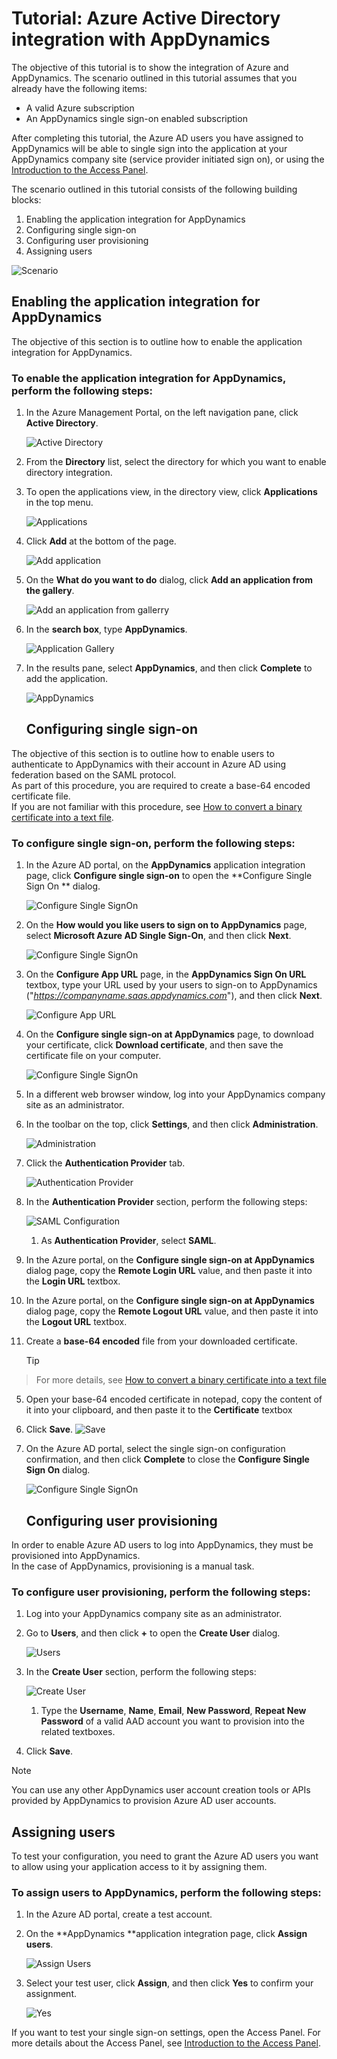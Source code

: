 <properties 
    pageTitle="Tutorial: Azure Active Directory integration with AppDynamics | Microsoft Azure" 
    description="Learn how to use AppDynamics with Azure Active Directory to enable single sign-on, automated provisioning, and more!" 
    services="active-directory" 
    authors="jeevansd"  
    documentationCenter="na" 
    manager="stevenpo"/>

<tags 
    ms.service="active-directory" 
    ms.devlang="na" 
    ms.topic="article" 
    ms.tgt_pltfrm="na" 
    ms.workload="identity" 
    ms.date="01/14/2016" 
    ms.author="jeedes" />

# Tutorial: Azure Active Directory integration with AppDynamics
The objective of this tutorial is to show the integration of Azure and AppDynamics. The scenario outlined in this tutorial assumes that you already have the following items:

* A valid Azure subscription
* An AppDynamics single sign-on enabled subscription

After completing this tutorial, the Azure AD users you have assigned to AppDynamics will be able to single sign into the application at your AppDynamics company site (service provider initiated sign on), or using the [Introduction to the Access Panel](active-directory-saas-access-panel-introduction.md).

The scenario outlined in this tutorial consists of the following building blocks:

1. Enabling the application integration for AppDynamics
2. Configuring single sign-on
3. Configuring user provisioning
4. Assigning users

![Scenario](./media/active-directory-saas-appdynamics-tutorial/IC790209.png "Scenario")

## Enabling the application integration for AppDynamics
The objective of this section is to outline how to enable the application integration for AppDynamics.

### To enable the application integration for AppDynamics, perform the following steps:
1. In the Azure Management Portal, on the left navigation pane, click **Active Directory**.

   ![Active Directory](./media/active-directory-saas-appdynamics-tutorial/IC700993.png "Active Directory")

2. From the **Directory** list, select the directory for which you want to enable directory integration.

3. To open the applications view, in the directory view, click **Applications** in the top menu.

   ![Applications](./media/active-directory-saas-appdynamics-tutorial/IC700994.png "Applications")

4. Click **Add** at the bottom of the page.

   ![Add application](./media/active-directory-saas-appdynamics-tutorial/IC749321.png "Add application")

5. On the **What do you want to do** dialog, click **Add an application from the gallery**.

   ![Add an application from gallerry](./media/active-directory-saas-appdynamics-tutorial/IC749322.png "Add an application from gallerry")

6. In the **search box**, type **AppDynamics**.

   ![Application Gallery](./media/active-directory-saas-appdynamics-tutorial/IC790210.png "Application Gallery")

7. In the results pane, select **AppDynamics**, and then click **Complete** to add the application.

   ![AppDynamics](./media/active-directory-saas-appdynamics-tutorial/IC790211.png "AppDynamics")

   ## Configuring single sign-on

The objective of this section is to outline how to enable users to authenticate to AppDynamics with their account in Azure AD using federation based on the SAML protocol.  
As part of this procedure, you are required to create a base-64 encoded certificate file.  
If you are not familiar with this procedure, see [How to convert a binary certificate into a text file](http://youtu.be/PlgrzUZ-Y1o).

### To configure single sign-on, perform the following steps:
1. In the Azure AD portal, on the **AppDynamics** application integration page, click **Configure single sign-on** to open the **Configure Single Sign On ** dialog.

   ![Configure Single SignOn](./media/active-directory-saas-appdynamics-tutorial/IC790212.png "Configure Single SignOn")

2. On the **How would you like users to sign on to AppDynamics** page, select **Microsoft Azure AD Single Sign-On**, and then click **Next**.

   ![Configure Single SignOn](./media/active-directory-saas-appdynamics-tutorial/IC790213.png "Configure Single SignOn")

3. On the **Configure App URL** page, in the **AppDynamics Sign On URL** textbox, type your URL used by your users to sign-on to AppDynamics ("*https://companyname.saas.appdynamics.com*"), and then click **Next**.

   ![Configure App URL](./media/active-directory-saas-appdynamics-tutorial/IC790214.png "Configure App URL")

4. On the **Configure single sign-on at AppDynamics** page, to download your certificate, click **Download certificate**, and then save the certificate file on your computer.

   ![Configure Single SignOn](./media/active-directory-saas-appdynamics-tutorial/IC790215.png "Configure Single SignOn")

5. In a different web browser window, log into your AppDynamics company site as an administrator.

6. In the toolbar on the top, click **Settings**, and then click **Administration**.

   ![Administration](./media/active-directory-saas-appdynamics-tutorial/IC790216.png "Administration")

7. Click the **Authentication Provider** tab.

   ![Authentication Provider](./media/active-directory-saas-appdynamics-tutorial/IC790224.png "Authentication Provider")

8. In the **Authentication Provider** section, perform the following steps:

   ![SAML Configuration](./media/active-directory-saas-appdynamics-tutorial/IC790225.png "SAML Configuration")

   1. As **Authentication Provider**, select **SAML**.
2. In the Azure portal, on the **Configure single sign-on at AppDynamics** dialog page, copy the **Remote Login URL** value, and then paste it into the **Login URL** textbox.
3. In the Azure portal, on the **Configure single sign-on at AppDynamics** dialog page, copy the **Remote Logout URL** value, and then paste it into the **Logout URL** textbox.
4. Create a **base-64 encoded** file from your downloaded certificate.  

   > [!TIP]
> For more details, see [How to convert a binary certificate into a text file](http://youtu.be/PlgrzUZ-Y1o)
> 
5. Open your base-64 encoded certificate in notepad, copy the content of it into your clipboard, and then paste it to the **Certificate** textbox

6. Click **Save**.
![Save](./media/active-directory-saas-appdynamics-tutorial/IC777673.png "Save")

9. On the Azure AD portal, select the single sign-on configuration confirmation, and then click **Complete** to close the **Configure Single Sign On** dialog.

   ![Configure Single SignOn](./media/active-directory-saas-appdynamics-tutorial/IC790226.png "Configure Single SignOn")

   ## Configuring user provisioning

In order to enable Azure AD users to log into AppDynamics, they must be provisioned into AppDynamics.  
In the case of AppDynamics, provisioning is a manual task.

### To configure user provisioning, perform the following steps:
1. Log into your AppDynamics company site as an administrator.

2. Go to **Users**, and then click **+** to open the **Create User** dialog.

   ![Users](./media/active-directory-saas-appdynamics-tutorial/IC790229.png "Users")

3. In the **Create User** section, perform the following steps:

   ![Create User](./media/active-directory-saas-appdynamics-tutorial/IC790230.png "Create User")

   1. Type the **Username**, **Name**, **Email**, **New Password**, **Repeat New Password** of a valid AAD account you want to provision into the related textboxes.
2. Click **Save**.


> [!NOTE]
> You can use any other AppDynamics user account creation tools or APIs provided by AppDynamics to provision Azure AD user accounts.
> 
> 
## Assigning users
To test your configuration, you need to grant the Azure AD users you want to allow using your application access to it by assigning them.

### To assign users to AppDynamics, perform the following steps:
1. In the Azure AD portal, create a test account.

2. On the **AppDynamics **application integration page, click **Assign users**.

   ![Assign Users](./media/active-directory-saas-appdynamics-tutorial/IC790231.png "Assign Users")

3. Select your test user, click **Assign**, and then click **Yes** to confirm your assignment.

   ![Yes](./media/active-directory-saas-appdynamics-tutorial/IC767830.png "Yes")


If you want to test your single sign-on settings, open the Access Panel. For more details about the Access Panel, see [Introduction to the Access Panel](active-directory-saas-access-panel-introduction.md).

